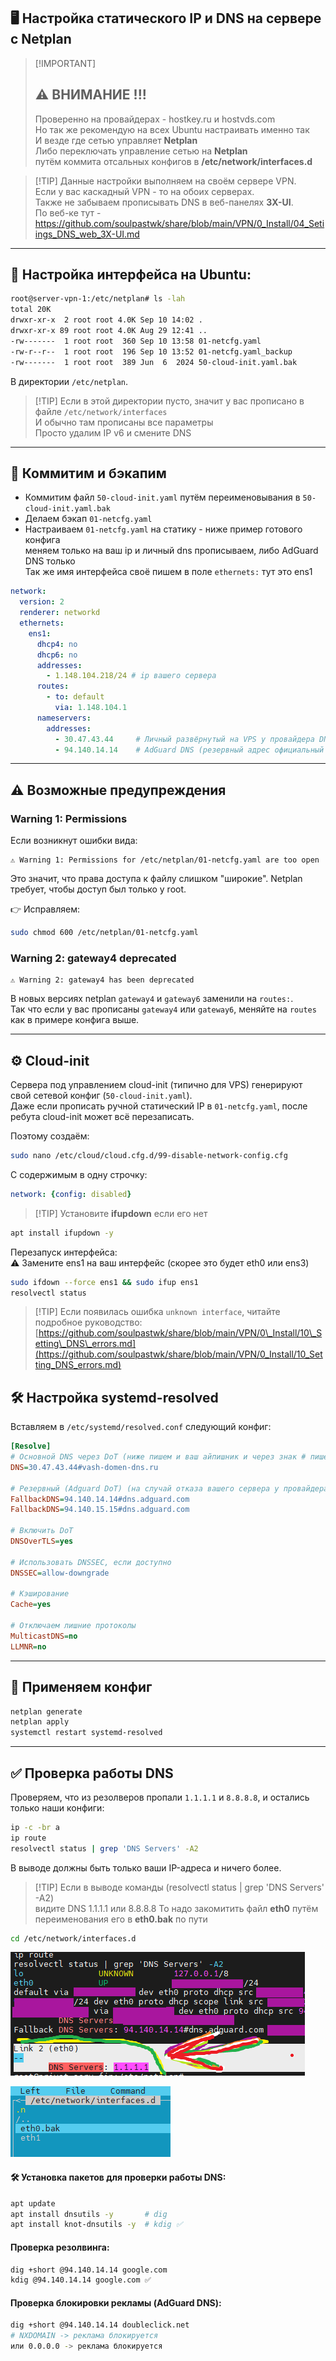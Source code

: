 ## 🖥 Настройка статического IP и DNS на сервере с Netplan 

> \[!IMPORTANT]
> ## ⚠️ ВНИМАНИЕ !!!
> Проверенно на провайдерах - hostkey.ru и hostvds.com <br>
> Но так же рекомендую на всех Ubuntu настраивать именно так <br>
> И везде где сетью управляет **Netplan** <br>
> Либо переключать управление сетью на **Netplan** <br>
> путём коммита отсальных конфигов в **/etc/network/interfaces.d** <br>

> \[!TIP]
> Данные настройки выполняем на своём сервере VPN. <br>
> Если у вас каскадный VPN - то на обоих серверах. <br>
> Также не забываем прописывать DNS в веб-панелях **3X-UI**. <br>
> По веб-ке тут - https://github.com/soulpastwk/share/blob/main/VPN/0_Install/04_Setiings_DNS_web_3X-UI.md 
---

## 🔧 Настройка интерфейса на Ubuntu:

```bash
root@server-vpn-1:/etc/netplan# ls -lah
total 20K
drwxr-xr-x  2 root root 4.0K Sep 10 14:02 .
drwxr-xr-x 89 root root 4.0K Aug 29 12:41 ..
-rw-------  1 root root  360 Sep 10 13:58 01-netcfg.yaml
-rw-r--r--  1 root root  196 Sep 10 13:52 01-netcfg.yaml_backup
-rw-------  1 root root  389 Jun  6  2024 50-cloud-init.yaml.bak
````

В директории `/etc/netplan`.

> \[!TIP]
> Если в этой директории пусто, значит у вас прописано в файле `/etc/network/interfaces` <br>
> И обычно там прописаны все параметры <br>
> Просто удалим IP v6 и смените DNS

---

## 💾 Коммитим и бэкапим

* Коммитим файл `50-cloud-init.yaml` путём переименовывания в `50-cloud-init.yaml.bak`
* Делаем бэкап `01-netcfg.yaml`
* Настраиваем `01-netcfg.yaml` на статику - ниже пример готового конфига <br>
  меняем только на ваш ip и личный dns прописываем, либо AdGuard DNS только <br>
  Так же имя интерфейса своё пишем в поле `ethernets:` тут это ens1

```yaml
network:
  version: 2
  renderer: networkd
  ethernets:
    ens1:
      dhcp4: no
      dhcp6: no
      addresses:
        - 1.148.104.218/24 # ip вашего сервера
      routes:
        - to: default
          via: 1.148.104.1 
      nameservers:
        addresses:
          - 30.47.43.44     # Личный развёрнутый на VPS у провайдера DNS-сервер (AdGuard Home)
          - 94.140.14.14    # AdGuard DNS (резервный адрес официальный AdGuard)
```

---

## ⚠️ Возможные предупреждения

### Warning 1: Permissions

Если возникнут ошибки вида:

```
⚠️ Warning 1: Permissions for /etc/netplan/01-netcfg.yaml are too open
```

Это значит, что права доступа к файлу слишком "широкие".
Netplan требует, чтобы доступ был только у root.

👉 Исправляем:

```bash
sudo chmod 600 /etc/netplan/01-netcfg.yaml
```

### Warning 2: gateway4 deprecated

```
⚠️ Warning 2: gateway4 has been deprecated
```

В новых версиях netplan `gateway4` и `gateway6` заменили на `routes:`. <br>
Так что если у вас прописаны `gateway4` или `gateway6`, меняйте на `routes` как в примере конфига выше.

---

## ⚙️ Cloud-init

Сервера под управлением cloud-init (типично для VPS) генерируют свой сетевой конфиг (`50-cloud-init.yaml`). <br>
Даже если прописать ручной статический IP в `01-netcfg.yaml`, после ребута cloud-init может всё перезаписать.

Поэтому создаём:

```bash
sudo nano /etc/cloud/cloud.cfg.d/99-disable-network-config.cfg
```

С содержимым в одну строчку:

```yaml
network: {config: disabled}
```

> \[!TIP]
> Установите **ifupdown** если его нет

```bash
apt install ifupdown -y
```

Перезапуск интерфейса: <br>
⚠️ Замените ens1 на ваш интерфейс (скорее это будет eth0 или ens3)

```bash
sudo ifdown --force ens1 && sudo ifup ens1
resolvectl status
```

> \[!TIP]
> Если появилась ошибка `unknown interface`, читайте подробное руководство:
> [https://github.com/soulpastwk/share/blob/main/VPN/0\_Install/10\_Setting\_DNS\_errors.md](https://github.com/soulpastwk/share/blob/main/VPN/0_Install/10_Setting_DNS_errors.md)


## 🛠 Настройка systemd-resolved

Вставляем в `/etc/systemd/resolved.conf` следующий конфиг:

```ini
[Resolve]
# Основной DNS через DoT (ниже пишем и ваш айпишник и через знак # пишем доменное имя вашего ДНС - это синтаксис DoT)
DNS=30.47.43.44#vash-domen-dns.ru

# Резервный (Adguard DoT) (на случай отказа вашего сервера у провайдера)
FallbackDNS=94.140.14.14#dns.adguard.com
FallbackDNS=94.140.15.15#dns.adguard.com

# Включить DoT
DNSOverTLS=yes

# Использовать DNSSEC, если доступно
DNSSEC=allow-downgrade

# Кэширование
Cache=yes

# Отключаем лишние протоколы
MulticastDNS=no
LLMNR=no
```

---

## 🚀 Применяем конфиг

```bash
netplan generate
netplan apply
systemctl restart systemd-resolved
```

---

## ✅ Проверка работы DNS

Проверяем, что из резолверов пропали `1.1.1.1` и `8.8.8.8`, и остались только наши конфиги:

```bash
ip -c -br a
ip route
resolvectl status | grep 'DNS Servers' -A2
```

В выводе должны быть только ваши IP-адреса и ничего более.

> \[!TIP]
> Если в выводе команды (resolvectl status | grep 'DNS Servers' -A2) <br>
> видите DNS 1.1.1.1 или 8.8.8.8
> То надо закомитить файл **eth0** путём переименования его в **eth0.bak** по пути 

```bash
cd /etc/network/interfaces.d
```
![dns-11](https://github.com/soulpastwk/share/blob/main/media/vpn00/dns-011.png)

![dns-10](https://github.com/soulpastwk/share/blob/main/media/vpn00/dns-010.png)

#### 🛠 Установка пакетов для проверки работы DNS:

```bash
apt update
apt install dnsutils -y       # dig
apt install knot-dnsutils -y  # kdig ✅
```

#### Проверка резолвинга:

```bash
dig +short @94.140.14.14 google.com
kdig @94.140.14.14 google.com ✅
```

#### Проверка блокировки рекламы (AdGuard DNS):

```bash
dig +short @94.140.14.14 doubleclick.net
# NXDOMAIN -> реклама блокируется
или 0.0.0.0 -> реклама блокируется
```

